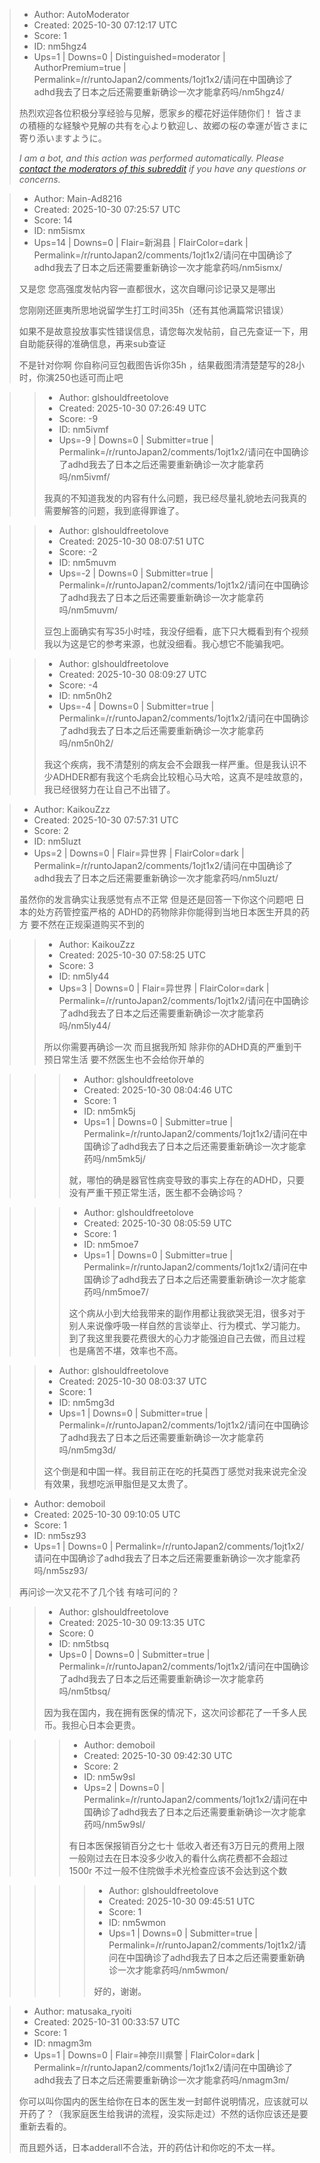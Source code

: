 > - Author: AutoModerator
> - Created: 2025-10-30 07:12:17 UTC
> - Score: 1
> - ID: nm5hgz4
> - Ups=1 | Downs=0 | Distinguished=moderator | AuthorPremium=true | Permalink=/r/runtoJapan2/comments/1ojt1x2/请问在中国确诊了adhd我去了日本之后还需要重新确诊一次才能拿药吗/nm5hgz4/
>
> 热烈欢迎各位积极分享经验与见解，愿家乡的樱花好运伴随你们！
> 皆さまの積極的な経験や見解の共有を心より歓迎し、故郷の桜の幸運が皆さまに寄り添いますように。
> 
> *I am a bot, and this action was performed automatically. Please [contact the moderators of this subreddit](/message/compose/?to=/r/runtoJapan2) if you have any questions or concerns.*

> - Author: Main-Ad8216
> - Created: 2025-10-30 07:25:57 UTC
> - Score: 14
> - ID: nm5ismx
> - Ups=14 | Downs=0 | Flair=新潟县 | FlairColor=dark | Permalink=/r/runtoJapan2/comments/1ojt1x2/请问在中国确诊了adhd我去了日本之后还需要重新确诊一次才能拿药吗/nm5ismx/
>
> 又是您 您高强度发帖内容一直都很水，这次自曝问诊记录又是哪出
> 
> 您刚刚还匪夷所思地说留学生打工时间35h（还有其他满篇常识错误）
> 
> 如果不是故意投放事实性错误信息，请您每次发帖前，自己先查证一下，用自助能获得的准确信息，再来sub查证
> 
> 不是针对你啊 你自称问豆包截图告诉你35h ，结果截图清清楚楚写的28小时，你演250也适可而止吧

>> - Author: glshouldfreetolove
>> - Created: 2025-10-30 07:26:49 UTC
>> - Score: -9
>> - ID: nm5ivmf
>> - Ups=-9 | Downs=0 | Submitter=true | Permalink=/r/runtoJapan2/comments/1ojt1x2/请问在中国确诊了adhd我去了日本之后还需要重新确诊一次才能拿药吗/nm5ivmf/
>>
>> 我真的不知道我发的内容有什么问题，我已经尽量礼貌地去问我真的需要解答的问题，我到底得罪谁了。

>> - Author: glshouldfreetolove
>> - Created: 2025-10-30 08:07:51 UTC
>> - Score: -2
>> - ID: nm5muvm
>> - Ups=-2 | Downs=0 | Submitter=true | Permalink=/r/runtoJapan2/comments/1ojt1x2/请问在中国确诊了adhd我去了日本之后还需要重新确诊一次才能拿药吗/nm5muvm/
>>
>> 豆包上面确实有写35小时哇，我没仔细看，底下只大概看到有个视频我以为这是它的参考来源，也就没细看。我心想它不能骗我吧。

>> - Author: glshouldfreetolove
>> - Created: 2025-10-30 08:09:27 UTC
>> - Score: -4
>> - ID: nm5n0h2
>> - Ups=-4 | Downs=0 | Submitter=true | Permalink=/r/runtoJapan2/comments/1ojt1x2/请问在中国确诊了adhd我去了日本之后还需要重新确诊一次才能拿药吗/nm5n0h2/
>>
>> 我这个疾病，我不清楚别的病友会不会跟我一样严重。但是我认识不少ADHDER都有我这个毛病会比较粗心马大哈，这真不是哇故意的，我已经很努力在让自己不出错了。

> - Author: KaikouZzz
> - Created: 2025-10-30 07:57:31 UTC
> - Score: 2
> - ID: nm5luzt
> - Ups=2 | Downs=0 | Flair=异世界 | FlairColor=dark | Permalink=/r/runtoJapan2/comments/1ojt1x2/请问在中国确诊了adhd我去了日本之后还需要重新确诊一次才能拿药吗/nm5luzt/
>
> 虽然你的发言确实让我感觉有点不正常 但是还是回答一下你这个问题吧
> 日本的处方药管控蛮严格的 ADHD的药物除非你能得到当地日本医生开具的药方 要不然在正规渠道购买不到的

>> - Author: KaikouZzz
>> - Created: 2025-10-30 07:58:25 UTC
>> - Score: 3
>> - ID: nm5ly44
>> - Ups=3 | Downs=0 | Flair=异世界 | FlairColor=dark | Permalink=/r/runtoJapan2/comments/1ojt1x2/请问在中国确诊了adhd我去了日本之后还需要重新确诊一次才能拿药吗/nm5ly44/
>>
>> 所以你需要再确诊一次 而且据我所知 除非你的ADHD真的严重到干预日常生活 要不然医生也不会给你开单的

>>> - Author: glshouldfreetolove
>>> - Created: 2025-10-30 08:04:46 UTC
>>> - Score: 1
>>> - ID: nm5mk5j
>>> - Ups=1 | Downs=0 | Submitter=true | Permalink=/r/runtoJapan2/comments/1ojt1x2/请问在中国确诊了adhd我去了日本之后还需要重新确诊一次才能拿药吗/nm5mk5j/
>>>
>>> 就，哪怕的确是器官性病变导致的事实上存在的ADHD，只要没有严重干预正常生活，医生都不会确诊吗？

>>> - Author: glshouldfreetolove
>>> - Created: 2025-10-30 08:05:59 UTC
>>> - Score: 1
>>> - ID: nm5moe7
>>> - Ups=1 | Downs=0 | Submitter=true | Permalink=/r/runtoJapan2/comments/1ojt1x2/请问在中国确诊了adhd我去了日本之后还需要重新确诊一次才能拿药吗/nm5moe7/
>>>
>>> 这个病从小到大给我带来的副作用都让我欲哭无泪，很多对于别人来说像呼吸一样自然的言谈举止、行为模式、学习能力。到了我这里我要花费很大的心力才能强迫自己去做，而且过程也是痛苦不堪，效率也不高。

>> - Author: glshouldfreetolove
>> - Created: 2025-10-30 08:03:37 UTC
>> - Score: 1
>> - ID: nm5mg3d
>> - Ups=1 | Downs=0 | Submitter=true | Permalink=/r/runtoJapan2/comments/1ojt1x2/请问在中国确诊了adhd我去了日本之后还需要重新确诊一次才能拿药吗/nm5mg3d/
>>
>> 这个倒是和中国一样。我目前正在吃的托莫西丁感觉对我来说完全没有效果，我想吃派甲脂但是又太贵了。

> - Author: demoboil
> - Created: 2025-10-30 09:10:05 UTC
> - Score: 1
> - ID: nm5sz93
> - Ups=1 | Downs=0 | Permalink=/r/runtoJapan2/comments/1ojt1x2/请问在中国确诊了adhd我去了日本之后还需要重新确诊一次才能拿药吗/nm5sz93/
>
> 再问诊一次又花不了几个钱 有啥可问的？

>> - Author: glshouldfreetolove
>> - Created: 2025-10-30 09:13:35 UTC
>> - Score: 0
>> - ID: nm5tbsq
>> - Ups=0 | Downs=0 | Submitter=true | Permalink=/r/runtoJapan2/comments/1ojt1x2/请问在中国确诊了adhd我去了日本之后还需要重新确诊一次才能拿药吗/nm5tbsq/
>>
>> 因为我在国内，我在拥有医保的情况下，这次问诊都花了一千多人民币。我担心日本会更贵。

>>> - Author: demoboil
>>> - Created: 2025-10-30 09:42:30 UTC
>>> - Score: 2
>>> - ID: nm5w9sl
>>> - Ups=2 | Downs=0 | Permalink=/r/runtoJapan2/comments/1ojt1x2/请问在中国确诊了adhd我去了日本之后还需要重新确诊一次才能拿药吗/nm5w9sl/
>>>
>>> 有日本医保报销百分之七十 低收入者还有3万日元的费用上限 一般刚过去在日本没多少收入的看什么病花费都不会超过1500r 不过一般不住院做手术光检查应该不会达到这个数

>>>> - Author: glshouldfreetolove
>>>> - Created: 2025-10-30 09:45:51 UTC
>>>> - Score: 1
>>>> - ID: nm5wmon
>>>> - Ups=1 | Downs=0 | Submitter=true | Permalink=/r/runtoJapan2/comments/1ojt1x2/请问在中国确诊了adhd我去了日本之后还需要重新确诊一次才能拿药吗/nm5wmon/
>>>>
>>>> 好的，谢谢。

> - Author: matusaka_ryoiti
> - Created: 2025-10-31 00:33:57 UTC
> - Score: 1
> - ID: nmagm3m
> - Ups=1 | Downs=0 | Flair=神奈川県警 | FlairColor=dark | Permalink=/r/runtoJapan2/comments/1ojt1x2/请问在中国确诊了adhd我去了日本之后还需要重新确诊一次才能拿药吗/nmagm3m/
>
> 你可以叫你国内的医生给你在日本的医生发一封邮件说明情况，应该就可以开药了？（我家庭医生给我讲的流程，没实际走过）不然的话你应该还是要重新去看的。
> 
> 而且题外话，日本adderall不合法，开的药估计和你吃的不太一样。
